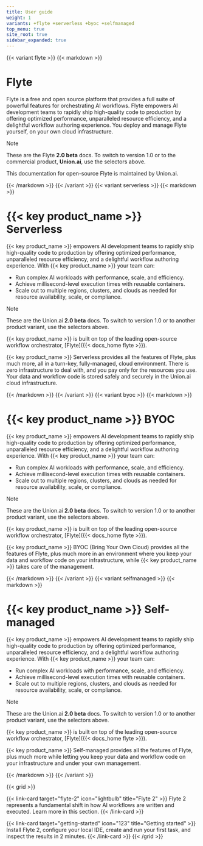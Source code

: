 ```yaml
---
title: User guide
weight: 1
variants: +flyte +serverless +byoc +selfmanaged
top_menu: true
site_root: true
sidebar_expanded: true
---
```


{{< variant flyte >}}
{{< markdown >}}

# Flyte

Flyte is a free and open source platform that provides a full suite of powerful features for orchestrating AI workflows.
Flyte empowers AI development teams to rapidly ship high-quality code to production by offering optimized performance, unparalleled resource efficiency, and a delightful workflow authoring experience.
You deploy and manage Flyte yourself, on your own cloud infrastructure.

> [!NOTE]
> These are the Flyte **2.0 beta** docs.
> To switch to version 1.0 or to the commercial product, **Union.ai**, use the selectors above.
>
> This documentation for open-source Flyte is maintained by Union.ai.

{{< /markdown >}}
{{< /variant >}}
{{< variant serverless >}}
{{< markdown >}}

# {{< key product_name >}} Serverless

{{< key product_name >}} empowers AI development teams to rapidly ship high-quality code to production by offering optimized performance, unparalleled resource efficiency, and a delightful workflow authoring experience. With {{< key product_name >}} your team can:

* Run complex AI workloads with performance, scale, and efficiency.
* Achieve millisecond-level execution times with reusable containers.
* Scale out to multiple regions, clusters, and clouds as needed for resource availability, scale, or compliance.

> [!NOTE]
> These are the Union.ai **2.0 beta** docs.
> To switch to version 1.0 or to another product variant, use the selectors above.
>
> {{< key product_name >}} is built on top of the leading open-source workflow orchestrator, [Flyte]({{< docs_home flyte >}}).
>
> {{< key product_name >}} Serverless provides all the features of Flyte, plus much more,
> all in a turn-key, fully-managed, cloud environment.
> There is zero infrastructure to deal with, and you pay only for the resources you use.
> Your data and workflow code is stored safely and securely in the Union.ai cloud infrastructure.

{{< /markdown >}}
{{< /variant >}}
{{< variant byoc >}}
{{< markdown >}}

# {{< key product_name >}} BYOC

{{< key product_name >}} empowers AI development teams to rapidly ship high-quality code to production by offering optimized performance, unparalleled resource efficiency, and a delightful workflow authoring experience. With {{< key product_name >}} your team can:

* Run complex AI workloads with performance, scale, and efficiency.
* Achieve millisecond-level execution times with reusable containers.
* Scale out to multiple regions, clusters, and clouds as needed for resource availability, scale, or compliance.

> [!NOTE]
> These are the Union.ai **2.0 beta** docs.
> To switch to version 1.0 or to another product variant, use the selectors above.
>
> {{< key product_name >}} is built on top of the leading open-source workflow orchestrator, [Flyte]({{< docs_home flyte >}}).
>
> {{< key product_name >}} BYOC (Bring Your Own Cloud) provides all the features of Flyte, plus much more
> in an environment where you keep your data and workflow code on your infrastructure, while {{< key product_name >}} takes care of the management.

{{< /markdown >}}
{{< /variant >}}
{{< variant selfmanaged >}}
{{< markdown >}}

# {{< key product_name >}} Self-managed

{{< key product_name >}} empowers AI development teams to rapidly ship high-quality code to production by offering optimized performance, unparalleled resource efficiency, and a delightful workflow authoring experience. With {{< key product_name >}} your team can:

* Run complex AI workloads with performance, scale, and efficiency.
* Achieve millisecond-level execution times with reusable containers.
* Scale out to multiple regions, clusters, and clouds as needed for resource availability, scale, or compliance.

> [!NOTE]
> These are the Union.ai **2.0 beta** docs.
> To switch to version 1.0 or to another product variant, use the selectors above.
>
> {{< key product_name >}} is built on top of the leading open-source workflow orchestrator, [Flyte]({{< docs_home flyte >}}).
>
> {{< key product_name >}} Self-managed provides all the features of Flyte, plus much more
> while letting you keep your data and workflow code on your infrastructure and under your own management.

{{< /markdown >}}
{{< /variant >}}

{{< grid >}}

{{< link-card target="flyte-2" icon="lightbulb" title="Flyte 2" >}}
Flyte 2 represents a fundamental shift in how AI workflows are written and executed. Learn
more in this section.
{{< /link-card >}}

{{< link-card target="getting-started" icon="123" title="Getting started" >}}
Install Flyte 2, configure your local IDE, create and run your first task, and inspect the results in 2 minutes.
{{< /link-card >}}
{{< /grid >}}

